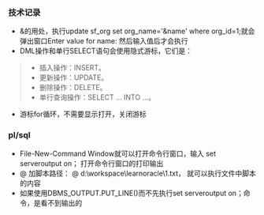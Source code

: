 ### 技术记录
- &的用处，执行update sf_org set org_name='&name' where org_id=1;就会弹出窗口Enter value for name: 然后输入值后才会执行
- DML操作和单行SELECT语句会使用隐式游标，它们是： 
> * 插入操作：INSERT。 
> * 更新操作：UPDATE。 
> * 删除操作：DELETE。 
> * 单行查询操作：SELECT ... INTO ...。 
- 游标for循环，不需要显示打开，关闭游标

### pl/sql 
- File-New-Command Window就可以打开命令行窗口，输入 set serveroutput on； 打开命令行窗口的打印输出
- @ 加脚本路径： @ d:\workspace\learnoracle\1.txt， 就可以执行文件中脚本的内容
- 如果使用DBMS_OUTPUT.PUT_LINE()而不先执行set serveroutput on；命令，是看不到输出的
